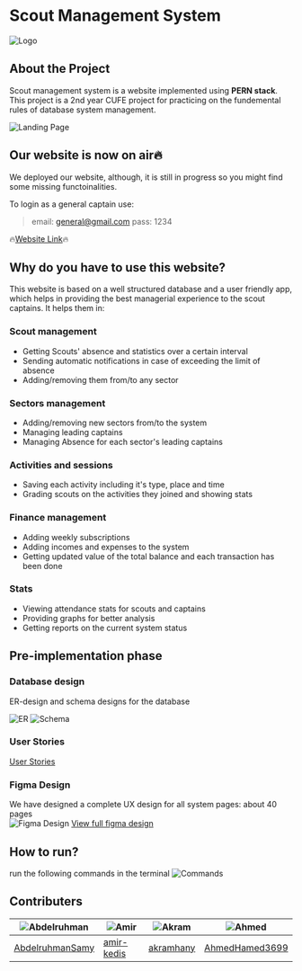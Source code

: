 # Scout Management System

![Logo](READMEImages/logo.png)

## About the Project

Scout management system is a website implemented using **PERN stack**. This project is a 2nd year CUFE project for practicing on the fundemental rules of database system management.

![Landing Page](READMEImages/Landing%20Page%20Cropped.png)

## Our website is now on air🔥

We deployed our website, although, it is still in progress so you might find some missing functoinalities.

To login as a general captain use:

> email: general@gmail.com
> pass: 1234

🔥[Website Link](https://scouts-managment-system-development.onrender.com/)🔥

## Why do you have to use this website?

This website is based on a well structured database and a user friendly app, which helps in providing the best managerial experience to the scout captains. It helps them in:

### Scout management

- Getting Scouts' absence and statistics over a certain interval
- Sending automatic notifications in case of exceeding the limit of absence
- Adding/removing them from/to any sector

### Sectors management

- Adding/removing new sectors from/to the system
- Managing leading captains
- Managing Absence for each sector's leading captains

### Activities and sessions

- Saving each activity including it's type, place and time
- Grading scouts on the activities they joined and showing stats

### Finance management

- Adding weekly subscriptions
- Adding incomes and expenses to the system
- Getting updated value of the total balance and each transaction has been done

### Stats

- Viewing attendance stats for scouts and captains
- Providing graphs for better analysis
- Getting reports on the current system status

## Pre-implementation phase

### Database design

ER-design and schema designs for the database

![ER](READMEImages/scouts-managment-system-er-no-attr.drawio.png)
![Schema](READMEImages/Schema.jpg)

### User Stories

[User Stories](https://drive.google.com/file/d/1RwYU0OpM7EVVqLCTXDNxmlU7WgaKOdvz/view?usp=sharing)

### Figma Design

We have designed a complete UX design for all system pages: about 40 pages  
![Figma Design](READMEImages/FigmaDesign.png)
[View full figma design](https://www.figma.com/file/Yj8KCaGVDlDprgecgPdMwq/Scouts-Management-System?type=design&node-id=0%3A1&mode=design&t=rPMKLEZWaE6dBebp-1)

## How to run?

run the following commands in the terminal
![Commands](READMEImages/carbon.png)

## Contributers

| ![Abdelruhman](https://avatars.githubusercontent.com/u/121282837?v=4) | ![Amir](https://avatars.githubusercontent.com/u/88613195?v=4) | ![Akram](https://avatars.githubusercontent.com/u/109467185?v=4) | ![Ahmed](https://avatars.githubusercontent.com/u/104217693?v=4) |
| --------------------------------------------------------------------- | ------------------------------------------------------------- | --------------------------------------------------------------- | --------------------------------------------------------------- |
| [AbdelruhmanSamy](https://github.com/AbdelruhmanSamy/)                | [amir-kedis](https://github.com/amir-kedis/)                  | [akramhany](https://github.com/akramhany/)                      | [AhmedHamed3699](https://github.com/AhmedHamed3699)             |
